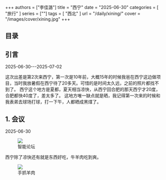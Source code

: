 +++
authors = ["李佳潞"]
title = "西宁"
date = "2025-06-30"
categories = [
    "旅行"
]
series = [""]
tags = [
    "西北"
]
url = "/daily/xining/"
cover = "/images/cover/xining.jpg"
+++
<!DOCTYPE html>
<html lang="zh-CN">
<head>
    <meta charset="UTF-8">
    <meta name="viewport" content="width=device-width, initial-scale=1.0">
    <link rel="stylesheet" href="/assets/css/styles.css">
    <script src="/assets/js/toc.js"></script>    
</head>
<body>
    <article>
        <nav>
            <h2>目录</h2>
            <ul id="toc">
                <!-- 目录项会在这里动态生成 -->
            </ul>
        </nav>
        <section>
            <h2>引言</h2>
            <p>2025-06-30---2025-07-02</p>
            <p>         这次出差是第2次来西宁，第一次是10年前，大概15年的时候我爸在西宁这边做项目，当时我放暑假在西宁待了20多天。可惜的是时间太久远，之前的照片都找不到了。
            西宁这个地方是夏都，夏天相当凉快，从西宁回合肥的那天西宁才20度，合肥都快40度了，差太多了。
            这地方唯一缺点就是晒，我记得第一次来的时候和我表弟去球场打球，打一下午，人都晒成黑煤了。</p>
        </section>
        <section>
            <h2>1. 会议</h2>
            <p>2025-06-30 <i class="fas fa-cloud"></i></p>
            <div class="container">
                <div class="image">
                    <figure>
                        <a data-fancybox="gallery" href="https://cdn.heirenlop.com/daily-record/xining3.jpg">
    <img src="https://cdn.heirenlop.com/daily-record/xining3.jpg" loading="lazy">
</a>
                        <figcaption>智能论坛</figcaption>
                    </figure>
                </div>
            </div>
            <p>         西宁除了凉快还有就是东西好吃，牛羊肉吃到爽。</p>
            <div class="container">
                <div class="image">
                    <figure>
                        <a data-fancybox="gallery" href="https://cdn.heirenlop.com/daily-record/xining2.jpg">
    <img src="https://cdn.heirenlop.com/daily-record/xining2.jpg" loading="lazy">
</a>
        <figcaption>手抓羊肉</figcaption>
<figure>
</div>
</div>
        </section>
    </article>
</body>
</html>
